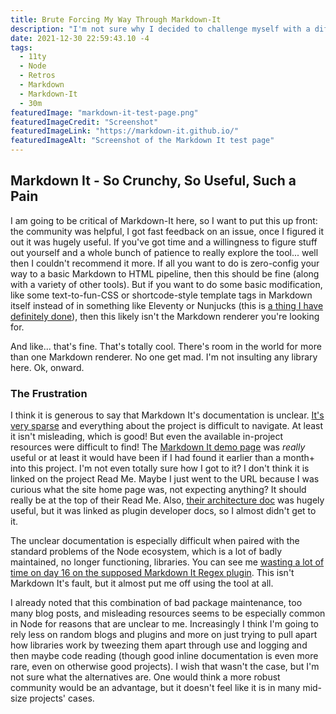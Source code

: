 ```yaml
---
title: Brute Forcing My Way Through Markdown-It
description: "I'm not sure why I decided to challenge myself with a different markdown parser than I usually use, but I'm glad I did."
date: 2021-12-30 22:59:43.10 -4
tags:
  - 11ty
  - Node
  - Retros
  - Markdown
  - Markdown-It
  - 30m
featuredImage: "markdown-it-test-page.png"
featuredImageCredit: "Screenshot"
featuredImageLink: "https://markdown-it.github.io/"
featuredImageAlt: "Screenshot of the Markdown It test page"
---
```


## Markdown It - So Crunchy, So Useful, Such a Pain

I am going to be critical of Markdown-It here, so I want to put this up front: the community was helpful, I got fast feedback on an issue, once I figured it out it was hugely useful. If you've got time and a willingness to figure stuff out yourself and a whole bunch of patience to really explore the tool... well then I couldn't recommend it more. If all you want to do is zero-config your way to a basic Markdown to HTML pipeline, then this should be fine (along with a variety of other tools). But if you want to do some basic modification, like some text-to-fun-CSS or shortcode-style template tags in Markdown itself instead of in something like Eleventy or Nunjucks (this is [a thing I have definitely done](https://glitch.com/edit/#!/thespin?path=markdown-to-col.js%3A20%3A27)), then this likely isn't the Markdown renderer you're looking for.

And like... that's fine. That's totally cool. There's room in the world for more than one Markdown renderer. No one get mad. I'm not insulting any library here. Ok, onward.

### The Frustration

I think it is generous to say that Markdown It's documentation is unclear. [It's very sparse](https://markdown-it.github.io/markdown-it/) and everything about the project is difficult to navigate. At least it isn't misleading, which is good! But even the available in-project resources were difficult to find! The [Markdown It demo page](https://markdown-it.github.io/) was *really* useful or at least it would have been if I had found it earlier than a month+ into this project. I'm not even totally sure how I got to it? I don't think it is linked on the project Read Me. Maybe I just went to the URL because I was curious what the site home page was, not expecting anything? It should really be at the top of their Read Me. Also, [their architecture doc](https://github.com/markdown-it/markdown-it/blob/master/docs/architecture.md) was hugely useful, but it was linked as plugin developer docs, so I almost didn't get to it.

The unclear documentation is especially difficult when paired with the standard problems of the Node ecosystem, which is a lot of badly maintained, no longer functioning, libraries. You can see me [wasting a lot of time on day 16 on the supposed Markdown It Regex plugin](https://fightwithtools.dev/posts/projects/devblog/hello-day-16/). This isn't Markdown It's fault, but it almost put me off using the tool at all.

I already noted that this combination of bad package maintenance, too many blog posts, and misleading resources seems to be especially common in Node for reasons that are unclear to me. Increasingly I think I'm going to rely less on random blogs and plugins and more on just trying to pull apart how libraries work by tweezing them apart through use and logging and then maybe code reading (though good inline documentation is even more rare, even on otherwise good projects). I wish that wasn't the case, but I'm not sure what the alternatives are. One would think a more robust community would be an advantage, but it doesn't feel like it is in many mid-size projects' cases.
